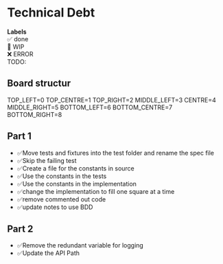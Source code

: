# Technical Debt

**Labels**  
✅ done  
🚧 WIP  
❌ ERROR  
TODO:  

## Board structur

TOP_LEFT=0        TOP_CENTRE=1      TOP_RIGHT=2
MIDDLE_LEFT=3     CENTRE=4          MIDDLE_RIGHT=5
BOTTOM_LEFT=6     BOTTOM_CENTRE=7   BOTTOM_RIGHT=8

## Part 1  

- ✅Move tests and fixtures into the test folder and rename the spec file  
- ✅Skip the failing test  
- ✅Create a file for the constants in source
- ✅Use the constants in the tests
- ✅Use the constants in the implementation
- ✅change the implementation to fill one square at a time
- ✅remove commented out code
- ✅update notes to use BDD

## Part 2

- ✅Remove the redundant variable for logging
- ✅Update the API Path
